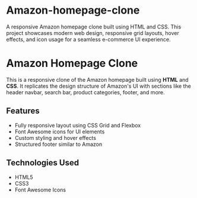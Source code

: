 # Amazon-homepage-clone
A responsive Amazon homepage clone built using HTML and CSS. This project showcases modern web design, responsive grid layouts, hover effects, and icon usage for a seamless e-commerce UI experience.

# Amazon Homepage Clone 

This is a responsive clone of the Amazon homepage built using **HTML** and **CSS**. It replicates the design structure of Amazon's UI with sections like the header navbar, search bar, product categories, footer, and more.

## Features

- Fully responsive layout using CSS Grid and Flexbox
- Font Awesome icons for UI elements
- Custom styling and hover effects
- Structured footer similar to Amazon

##  Technologies Used

- HTML5
- CSS3
- Font Awesome Icons

